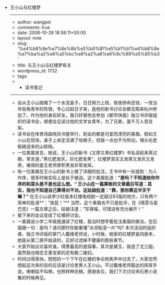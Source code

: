 - 王小山与红楼梦
    - ---
    - author: wangpei
    - comments: true
    - date: 2008-10-26 18:58:11+00:00
    - layout: note
    - slug: '%e4%b8%8e%e7%8e%8b%e5%b0%8f%e5%b1%b1%e4%b8%8e%e7%ba%a2%e6%a5%bc%e6%a2%a6%e6%9c%89%e5%85%b3'
    - title: 与王小山与红楼梦有关
    - wordpress_id: 1732
    - tags:
    - - 读书笔记
    - ---
    - 自从王小山按揭了一个水泥盒子，日日努力上班，夜夜拼命还钱，一改当年街角青年的性情，专心过起日子来，连他的新书讨论会都无暇来杭州参加了。作为他的身前好友，我只好替他去参加《都市快报》独立书评版组织的读书会，顺便会见读过他的文学女青年，为了兄弟，虽千万人吾往矣。
    - 读书会在体育场路晓风书屋举行，到会的都是可爱而漂亮的美眉。假如王小山在现场，桌子上肯定流满了哈喇子。但我一点也不为所动，埋头吃老板娘送来的山核桃。
    - 一位美眉发言。她说，王小山的新书《又厚又黑红楼梦》书名读起来真过瘾，常言道，”黑化肥发灰，灰化肥发黑“，红楼梦其实又发厚又发灰又发黑，难得的是王老师厚积黑发非常发挥。
    - 有一位美眉在王小山的新书上做了详细的批注。王书中有一处提到：为人作序，很多时候实际上是处于被迫。这个美眉批道：**”是吗？不知道给你作序的和菜头是不是也这么想。“ **王小山在一篇算账的文章最后写道：其实，我也不知道自己算得对不对。这姑娘批道：**”靠，那你算这半天干嘛？“** 在王小山说李少红版本红楼电视剧一定超过83版的地方，只有两个简单的批语**：”放屁！“** 当然，这个美眉也不只是批评，在《晴雯与星巴克》一篇文章之后，姑娘注道：”写得喵，可惜没有充分展开！“
    - 接下来的会议变成了红楼研讨会。
    - 一美眉说小学二年级就通读了红楼，我当时想学着批注美眉的做法，在后面跟一句：是吗？请问那时你能看懂”冰凉粘湿一片“吗? 本次活动的组织者、独立书评版的掌门人戴维老师说，小时候，她家的红楼梦是四册本，她是从第二册开始读的，正好过滤掉不健康的那些章节。
    - 大家开始议论喜欢谁。得票最高的是探春，其次是黛玉，我选了尤三姐，虽然我也暗恋王善宝家的还有鲍二媳妇。
    - 时间过得真快，短短的一个下午在红楼的争论和笑声中过去了，大家忽然想起这次来的目的应该是讨论老男人王小山。不过戴维老师豁达的挥挥手说，喇喇姑不叫唤，也照样种庄稼。感谢各位，我们下次讨论宋石男小说集的时候再见。
